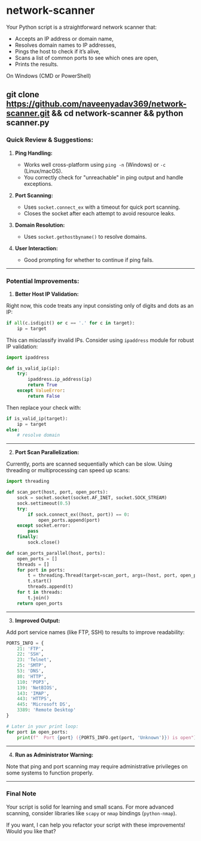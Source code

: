 # network-scanner

Your Python script is a straightforward network scanner that:

* Accepts an IP address or domain name,
* Resolves domain names to IP addresses,
* Pings the host to check if it’s alive,
* Scans a list of common ports to see which ones are open,
* Prints the results.




On Windows (CMD or PowerShell)

git clone https://github.com/naveenyadav369/network-scanner.git && cd network-scanner && python scanner.py
---

### Quick Review & Suggestions:

1. **Ping Handling:**

   * Works well cross-platform using `ping -n` (Windows) or `-c` (Linux/macOS).
   * You correctly check for "unreachable" in ping output and handle exceptions.

2. **Port Scanning:**

   * Uses `socket.connect_ex` with a timeout for quick port scanning.
   * Closes the socket after each attempt to avoid resource leaks.

3. **Domain Resolution:**

   * Uses `socket.gethostbyname()` to resolve domains.

4. **User Interaction:**

   * Good prompting for whether to continue if ping fails.

---

### Potential Improvements:

1. **Better Host IP Validation:**

Right now, this code treats any input consisting only of digits and dots as an IP:

```python
if all(c.isdigit() or c == '.' for c in target):
    ip = target
```

This can misclassify invalid IPs. Consider using `ipaddress` module for robust IP validation:

```python
import ipaddress

def is_valid_ip(ip):
    try:
        ipaddress.ip_address(ip)
        return True
    except ValueError:
        return False
```

Then replace your check with:

```python
if is_valid_ip(target):
    ip = target
else:
    # resolve domain
```

---

2. **Port Scan Parallelization:**

Currently, ports are scanned sequentially which can be slow. Using threading or multiprocessing can speed up scans:

```python
import threading

def scan_port(host, port, open_ports):
    sock = socket.socket(socket.AF_INET, socket.SOCK_STREAM)
    sock.settimeout(0.5)
    try:
        if sock.connect_ex((host, port)) == 0:
            open_ports.append(port)
    except socket.error:
        pass
    finally:
        sock.close()

def scan_ports_parallel(host, ports):
    open_ports = []
    threads = []
    for port in ports:
        t = threading.Thread(target=scan_port, args=(host, port, open_ports))
        t.start()
        threads.append(t)
    for t in threads:
        t.join()
    return open_ports
```

---

3. **Improved Output:**

Add port service names (like FTP, SSH) to results to improve readability:

```python
PORTS_INFO = {
    21: 'FTP',
    22: 'SSH',
    23: 'Telnet',
    25: 'SMTP',
    53: 'DNS',
    80: 'HTTP',
    110: 'POP3',
    139: 'NetBIOS',
    143: 'IMAP',
    443: 'HTTPS',
    445: 'Microsoft DS',
    3389: 'Remote Desktop'
}

# Later in your print loop:
for port in open_ports:
    print(f"  Port {port} ({PORTS_INFO.get(port, 'Unknown')}) is open")
```

---

4. **Run as Administrator Warning:**

Note that ping and port scanning may require administrative privileges on some systems to function properly.

---

### Final Note

Your script is solid for learning and small scans. For more advanced scanning, consider libraries like `scapy` or `nmap` bindings (`python-nmap`).

If you want, I can help you refactor your script with these improvements! Would you like that?
